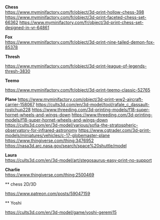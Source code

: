 **Chess**  
https://www.myminifactory.com/fr/object/3d-print-hollow-chess-398
https://www.myminifactory.com/fr/object/3d-print-faceted-chess-set-66362
https://www.myminifactory.com/fr/object/3d-print-chess-set-designed-in-vr-64861

**Fox**  
https://www.myminifactory.com/fr/object/3d-print-nine-tailed-demon-fox-85378

**Thresh**

https://www.myminifactory.com/fr/object/3d-print-league-of-legends-thresh-3830

**Teemo**

https://www.myminifactory.com/fr/object/3d-print-teemo-classic-52765

**Plane** 
https://www.myminifactory.com/object/3d-print-ww2-aircraft-carrier-158067
https://cults3d.com/en/3d-model/tool/rafale_c_dassault-rostchup228
https://www.threeding.com/3d-printing-models/f18-super-hornet-wheels-and-wings-down
https://www.threeding.com/3d-printing-models/f18-super-hornet-wheels-and-wings-down
https://cults3d.com/en/3d-model/various/sofia-the-stratospheric-observatory-for-infrared-astronomy
https://www.cgtrader.com/3d-print-models/miniatures/vehicles/c-17-globemaster-plane
https://www.thingiverse.com/thing:3476952
https://nasa3d.arc.nasa.gov/search/space%20shuttle/model

**Laura**  
https://cults3d.com/en/3d-model/art/stegosaurus-easy-print-no-support

**Charlie**  
https://www.thingiverse.com/thing:2500469

** chess 2D/3D

https://www.patreon.com/posts/59047159

** Yoshi 

https://cults3d.com/en/3d-model/game/yoshi-geremi15
